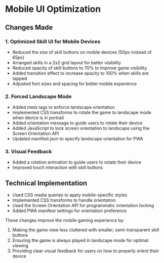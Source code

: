 # Mobile UI Optimization

## Changes Made

### 1. Optimized Skill UI for Mobile Devices
- Reduced the size of skill buttons on mobile devices (50px instead of 65px)
- Arranged skills in a 2x2 grid layout for better visibility
- Reduced opacity of skill buttons to 70% to improve game visibility
- Added transition effect to increase opacity to 100% when skills are tapped
- Adjusted font sizes and spacing for better mobile experience

### 2. Forced Landscape Mode
- Added meta tags to enforce landscape orientation
- Implemented CSS transforms to rotate the game to landscape mode when device is in portrait
- Added orientation message to guide users to rotate their device
- Added JavaScript to lock screen orientation to landscape using the Screen Orientation API
- Updated manifest.json to specify landscape orientation for PWA

### 3. Visual Feedback
- Added a rotation animation to guide users to rotate their device
- Improved touch interaction with skill buttons

## Technical Implementation
- Used CSS media queries to apply mobile-specific styles
- Implemented CSS transforms to handle orientation
- Used the Screen Orientation API for programmatic orientation locking
- Added PWA manifest settings for orientation preference

These changes improve the mobile gaming experience by:
1. Making the game view less cluttered with smaller, semi-transparent skill buttons
2. Ensuring the game is always played in landscape mode for optimal viewing
3. Providing clear visual feedback for users on how to properly orient their device